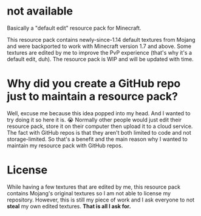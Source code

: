# not available
Basically a "default edit" resource pack for Minecraft.

This resource pack contains newly-since-1.14 default textures from Mojang and were backported to work with Minecraft version 1.7 and above. Some textures are edited by me to improve the PvP experience (that's why it's a default edit, duh). The resource pack is WIP and will be updated with time.
# Why did you create a GitHub repo just to maintain a resource pack?
Well, excuse me because this idea popped into my head. And I wanted to try doing it so here it is. 😭
Normally other people would just edit their resource pack, store it on their computer then upload it to a cloud service. The fact with GitHub repos is that they aren't both limited to code and not storage-limited. So that's a benefit and the main reason why I wanted to maintain my resource pack with GitHub repos.
# License
While having a few textures that are edited by me, this resource pack contains Mojang's original textures so I am not able to license my repository. However, this is still my piece of work and I ask everyone to not **steal** my own edited textures. **That is all I ask for.**


